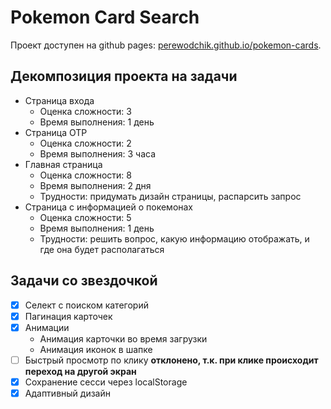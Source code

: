 # Pokemon Card Search

Проект доступен на github pages: [perewodchik.github.io/pokemon-cards](https://perewodchik.github.io/pokemon-cards).

## Декомпозиция проекта на задачи

- Страница входа
  - Оценка сложности: 3
  - Время выполнения: 1 день
- Страница OTP
  - Оценка сложности: 2
  - Время выполнения: 3 часа
- Главная страница
  - Оценка сложности: 8
  - Время выполнения: 2 дня
  - Трудности: придумать дизайн страницы, распарсить запрос
- Страница с информацией о покемонах 
  - Оценка сложности: 5
  - Время выполнения: 1 день
  - Трудности: решить вопрос, какую информацию отображать, и где она будет располагаться
    
## Задачи со звездочкой

- [x] Селект с поиском категорий
- [x] Пагинация карточек
- [x] Анимации
    - Анимация карточки во время загрузки
    - Анимация иконок в шапке
- [ ] Быстрый просмотр по клику **отклонено, т.к. при клике происходит переход на другой экран**
- [x] Сохранение сесси через localStorage
- [x] Адаптивный дизайн